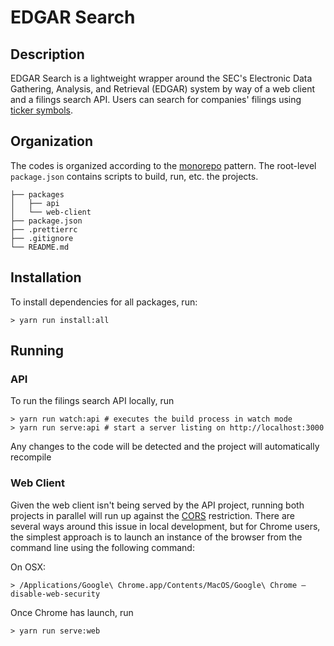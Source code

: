 # EDGAR Search

## Description

EDGAR Search is a lightweight wrapper around the SEC's Electronic Data Gathering, Analysis, and Retrieval (EDGAR) system by way of a web client and a filings search API. Users can search for companies' filings using [ticker symbols](https://en.wikipedia.org/wiki/Ticker_symbol).

## Organization

The codes is organized according to the [monorepo](https://en.wikipedia.org/wiki/Monorepo) pattern. The root-level `package.json` contains scripts to build, run, etc. the projects.

    ├── packages
    │   ├── api
    │   └── web-client
    ├── package.json
    ├── .prettierrc
    ├── .gitignore
    └── README.md

## Installation

To install dependencies for all packages, run:

```shell
> yarn run install:all
```

## Running

### API

To run the filings search API locally, run

```shell
> yarn run watch:api # executes the build process in watch mode
> yarn run serve:api # start a server listing on http://localhost:3000
```

Any changes to the code will be detected and the project will automatically recompile

### Web Client

Given the web client isn't being served by the API project, running both projects in parallel will run up against the [CORS](https://developer.mozilla.org/en-US/docs/Web/HTTP/CORS) restriction. There are several ways around this issue in local development, but for Chrome users, the simplest approach is to launch an instance of the browser from the command line using the following command:

On OSX:

```shell
> /Applications/Google\ Chrome.app/Contents/MacOS/Google\ Chrome —disable-web-security
```

Once Chrome has launch, run

```shell
> yarn run serve:web
```
